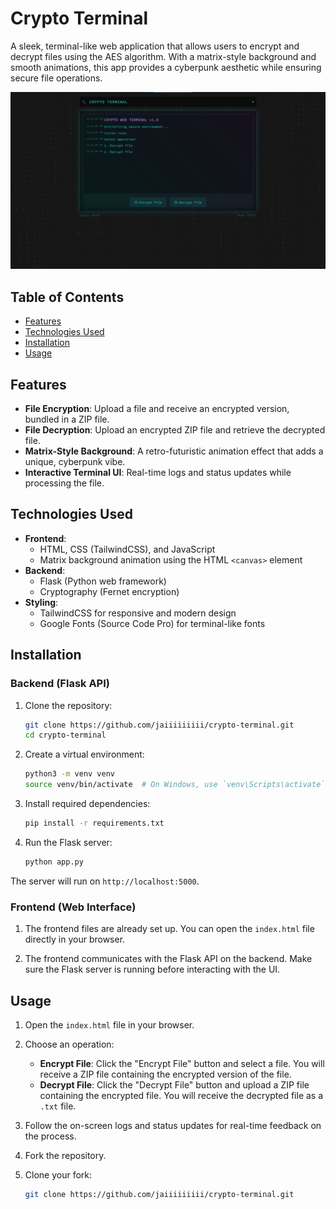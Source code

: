 # Crypto Terminal

A sleek, terminal-like web application that allows users to encrypt and decrypt files using the AES algorithm. With a matrix-style background and smooth animations, this app provides a cyberpunk aesthetic while ensuring secure file operations.

![Crypto Terminal Screenshot](image.png) <!-- Optionally add a screenshot -->

## Table of Contents
- [Features](#features)
- [Technologies Used](#technologies-used)
- [Installation](#installation)
- [Usage](#usage)

## Features
- **File Encryption**: Upload a file and receive an encrypted version, bundled in a ZIP file.
- **File Decryption**: Upload an encrypted ZIP file and retrieve the decrypted file.
- **Matrix-Style Background**: A retro-futuristic animation effect that adds a unique, cyberpunk vibe.
- **Interactive Terminal UI**: Real-time logs and status updates while processing the file.

## Technologies Used
- **Frontend**: 
  - HTML, CSS (TailwindCSS), and JavaScript
  - Matrix background animation using the HTML `<canvas>` element
- **Backend**: 
  - Flask (Python web framework)
  - Cryptography (Fernet encryption)
- **Styling**: 
  - TailwindCSS for responsive and modern design
  - Google Fonts (Source Code Pro) for terminal-like fonts

## Installation

### Backend (Flask API)

1. Clone the repository:
    ```bash
    git clone https://github.com/jaiiiiiiiii/crypto-terminal.git
    cd crypto-terminal
    ```

2. Create a virtual environment:
    ```bash
    python3 -m venv venv
    source venv/bin/activate  # On Windows, use `venv\Scripts\activate`
    ```

3. Install required dependencies:
    ```bash
    pip install -r requirements.txt
    ```

4. Run the Flask server:
    ```bash
    python app.py
    ```

The server will run on `http://localhost:5000`.

### Frontend (Web Interface)

1. The frontend files are already set up. You can open the `index.html` file directly in your browser.

2. The frontend communicates with the Flask API on the backend. Make sure the Flask server is running before interacting with the UI.

## Usage

1. Open the `index.html` file in your browser.
2. Choose an operation:
    - **Encrypt File**: Click the "Encrypt File" button and select a file. You will receive a ZIP file containing the encrypted version of the file.
    - **Decrypt File**: Click the "Decrypt File" button and upload a ZIP file containing the encrypted file. You will receive the decrypted file as a `.txt` file.
3. Follow the on-screen logs and status updates for real-time feedback on the process.



1. Fork the repository.
2. Clone your fork:
    ```bash
    git clone https://github.com/jaiiiiiiiii/crypto-terminal.git
    ```
